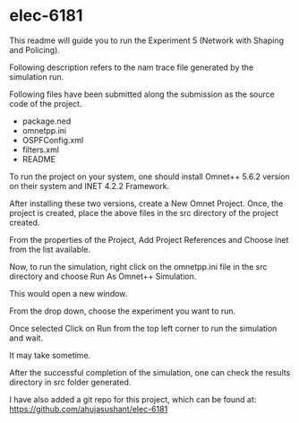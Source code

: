# elec-6181
This readme will guide you to run the Experiment 5 (Network with Shaping and Policing).

Following description refers to the nam trace file generated by the simulation
run.

Following files have been submitted along the submission as the source code of the project.
- package.ned
- omnetpp.ini
- OSPFConfig.xml
- filters.xml
- README

To run the project on your system, one should install Omnet++ 5.6.2 version on their system and INET 4.2.2 Framework.

After installing these two versions, create a New Omnet Project.
Once, the project is created, place the above files in the src directory of the project created.

From the properties of the Project, Add Project References and Choose inet from the list available.

Now, to run the simulation, right click on the omnetpp.ini file in the src directory and choose Run As Omnet++ Simulation.

This would open a new window.

From the drop down, choose the experiment you want to run.

Once selected Click on Run from the top left corner to run the simulation and wait.

It may take sometime.

After the successful completion of the simulation, one can check the results directory in src folder generated.

I have also added a git repo for this project, which can be found at: https://github.com/ahujasushant/elec-6181
